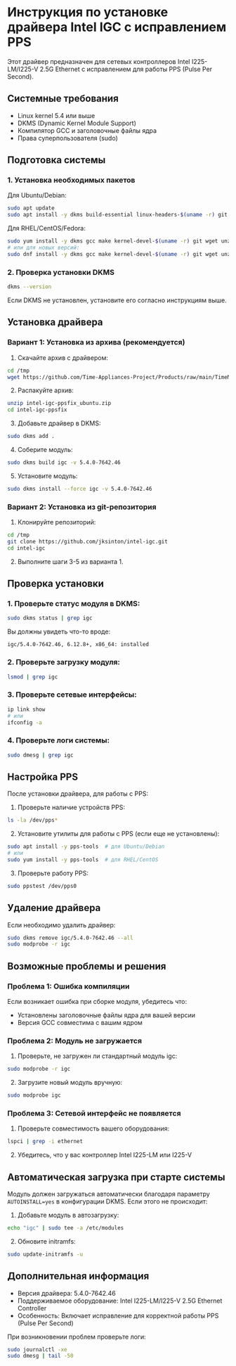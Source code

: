 # Инструкция по установке драйвера Intel IGC с исправлением PPS

Этот драйвер предназначен для сетевых контроллеров Intel I225-LM/I225-V 2.5G Ethernet с исправлением для работы PPS (Pulse Per Second).

## Системные требования

- Linux kernel 5.4 или выше
- DKMS (Dynamic Kernel Module Support)
- Компилятор GCC и заголовочные файлы ядра
- Права суперпользователя (sudo)

## Подготовка системы

### 1. Установка необходимых пакетов

Для Ubuntu/Debian:
```bash
sudo apt update
sudo apt install -y dkms build-essential linux-headers-$(uname -r) git wget unzip
```

Для RHEL/CentOS/Fedora:
```bash
sudo yum install -y dkms gcc make kernel-devel-$(uname -r) git wget unzip
# или для новых версий:
sudo dnf install -y dkms gcc make kernel-devel-$(uname -r) git wget unzip
```

### 2. Проверка установки DKMS

```bash
dkms --version
```

Если DKMS не установлен, установите его согласно инструкциям выше.

## Установка драйвера

### Вариант 1: Установка из архива (рекомендуется)

1. Скачайте архив с драйвером:
```bash
cd /tmp
wget https://github.com/Time-Appliances-Project/Products/raw/main/TimeNIC/intel-igc-ppsfix_ubuntu.zip
```

2. Распакуйте архив:
```bash
unzip intel-igc-ppsfix_ubuntu.zip
cd intel-igc-ppsfix
```

3. Добавьте драйвер в DKMS:
```bash
sudo dkms add .
```

4. Соберите модуль:
```bash
sudo dkms build igc -v 5.4.0-7642.46
```

5. Установите модуль:
```bash
sudo dkms install --force igc -v 5.4.0-7642.46
```

### Вариант 2: Установка из git-репозитория

1. Клонируйте репозиторий:
```bash
cd /tmp
git clone https://github.com/jksinton/intel-igc.git
cd intel-igc
```

2. Выполните шаги 3-5 из варианта 1.

## Проверка установки

### 1. Проверьте статус модуля в DKMS:
```bash
sudo dkms status | grep igc
```

Вы должны увидеть что-то вроде:
```
igc/5.4.0-7642.46, 6.12.8+, x86_64: installed
```

### 2. Проверьте загрузку модуля:
```bash
lsmod | grep igc
```

### 3. Проверьте сетевые интерфейсы:
```bash
ip link show
# или
ifconfig -a
```

### 4. Проверьте логи системы:
```bash
sudo dmesg | grep igc
```

## Настройка PPS

После установки драйвера, для работы с PPS:

1. Проверьте наличие устройств PPS:
```bash
ls -la /dev/pps*
```

2. Установите утилиты для работы с PPS (если еще не установлены):
```bash
sudo apt install -y pps-tools  # для Ubuntu/Debian
# или
sudo yum install -y pps-tools  # для RHEL/CentOS
```

3. Проверьте работу PPS:
```bash
sudo ppstest /dev/pps0
```

## Удаление драйвера

Если необходимо удалить драйвер:

```bash
sudo dkms remove igc/5.4.0-7642.46 --all
sudo modprobe -r igc
```

## Возможные проблемы и решения

### Проблема 1: Ошибка компиляции
Если возникает ошибка при сборке модуля, убедитесь что:
- Установлены заголовочные файлы ядра для вашей версии
- Версия GCC совместима с вашим ядром

### Проблема 2: Модуль не загружается
1. Проверьте, не загружен ли стандартный модуль igc:
```bash
sudo modprobe -r igc
```

2. Загрузите новый модуль вручную:
```bash
sudo modprobe igc
```

### Проблема 3: Сетевой интерфейс не появляется
1. Проверьте совместимость вашего оборудования:
```bash
lspci | grep -i ethernet
```

2. Убедитесь, что у вас контроллер Intel I225-LM или I225-V

## Автоматическая загрузка при старте системы

Модуль должен загружаться автоматически благодаря параметру `AUTOINSTALL=yes` в конфигурации DKMS. Если этого не происходит:

1. Добавьте модуль в автозагрузку:
```bash
echo "igc" | sudo tee -a /etc/modules
```

2. Обновите initramfs:
```bash
sudo update-initramfs -u
```

## Дополнительная информация

- Версия драйвера: 5.4.0-7642.46
- Поддерживаемое оборудование: Intel I225-LM/I225-V 2.5G Ethernet Controller
- Особенность: Включает исправление для корректной работы PPS (Pulse Per Second)

При возникновении проблем проверьте логи:
```bash
sudo journalctl -xe
sudo dmesg | tail -50
```